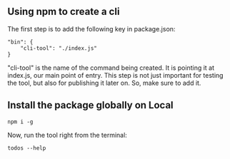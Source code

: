 ## Using npm to create a cli

The first step is to add the following key in package.json:

```
"bin": {
    "cli-tool": "./index.js"
}
```

"cli-tool" is the name of the command being created. It is pointing it at index.js, our main point of entry.
This step is not just important for testing the tool, but also for publishing it later on. So, make sure to add it.

## Install the package globally on Local
```
npm i -g
```
Now, run the tool right from the terminal:

```
todos --help
```

